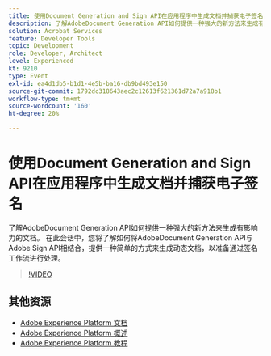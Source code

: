```yaml
---
title: 使用Document Generation and Sign API在应用程序中生成文档并捕获电子签名
description: 了解AdobeDocument Generation API如何提供一种强大的新方法来生成有影响力的文档。 在此会话中，您将了解如何将AdobeDocument Generation API与Adobe Sign API相结合，提供一种简单的方式来生成动态文档，以准备通过签名工作流进行处理。
solution: Acrobat Services
feature: Developer Tools
topic: Development
role: Developer, Architect
level: Experienced
kt: 9210
type: Event
exl-id: ea4d1db5-b1d1-4e5b-ba16-db9bd493e150
source-git-commit: 1792dc318643aec2c12613f621361d72a7a918b1
workflow-type: tm+mt
source-wordcount: '160'
ht-degree: 20%

---
```


# 使用Document Generation and Sign API在应用程序中生成文档并捕获电子签名

了解AdobeDocument Generation API如何提供一种强大的新方法来生成有影响力的文档。 在此会话中，您将了解如何将AdobeDocument Generation API与Adobe Sign API相结合，提供一种简单的方式来生成动态文档，以准备通过签名工作流进行处理。

>[!VIDEO](https://video.tv.adobe.com/v/338094/?quality=12&learn=on&hidetitle=true)

## 其他资源

- [Adobe Experience Platform 文档](https://experienceleague.adobe.com/docs/experience-platform.html)
- [Adobe Experience Platform 概述](https://experienceleague.adobe.com/docs/experience-platform/landing/home.html?lang=zh-Hans)
- [Adobe Experience Platform 教程](https://experienceleague.adobe.com/docs/platform-learn/tutorials/overview.html?lang=en)
